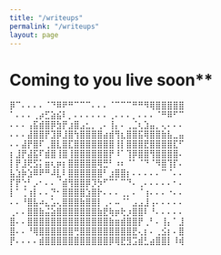 ```yaml
---
title: "/writeups"
permalink: "/writeups"
layout: page
---
```


# Coming to you live soon**

⡿⠉⠄⠄⠄⠄⠈⠙⠿⠟⠛⠉⠉⠉⠄⠄⠄⠈⠉⠉⠉⠛⠛⠻⢿⣿⣿⣿⣿⣿
⠁⠄⠄⠄⢀⡴⣋⣵⣮⠇⡀⠄⠄⠄⠄⠄⠄⢀⠄⠄⠄⡀⠄⠄⠄⠈⠛⠿⠋⠉
⠄⠄⠄⢠⣯⣾⣿⡿⣳⡟⣰⣿⣠⣂⡀⢀⠄⢸⡄⠄⢀⣈⢆⣱⣤⡀⢄⠄⠄⠄
⠄⠄⠄⣼⣿⣿⡟⣹⡿⣸⣿⢳⣿⣿⣿⣿⣴⣾⢻⣆⣿⣿⣯⢿⣿⣿⣷⣧⣀⣤
⠄⠄⣼⡟⣿⠏⢀⣿⣇⣿⣏⣿⣿⣿⣿⣿⣿⣿⢸⡇⣿⣿⣿⣟⣿⣿⣿⣿⣏⠋
⡆⣸⡟⣼⣯⠏⣾⣿⢸⣿⢸⣿⣿⣿⣿⣿⣿⡟⠸⠁⢹⡿⣿⣿⢻⣿⣿⣿⣿⠄
⡇⡟⣸⢟⣫⡅⣶⢆⡶⡆⣿⣿⣿⣿⣿⢿⣛⠃⠰⠆⠈⠁⠈⠙⠈⠻⣿⢹⡏⠄
⣧⣱⡷⣱⠿⠟⠛⠼⣇⠇⣿⣿⣿⣿⣿⣿⠃⣰⣿⣿⡆⠄⠄⠄⠄⠄⠉⠈⠄⠄
⡏⡟⢑⠃⡠⠂⠄⠄⠈⣾⢻⣿⣿⡿⡹⡳⠋⠉⠁⠉⠙⠄⢀⠄⠄⠄⠄⠄⠂⠄
⡇⠁⢈⢰⡇⠄⠄⡙⠂⣿⣿⣿⣿⣱⣿⡗⠄⠄⠄⢀⡀⠄⠈⢰⠄⠄⠄⠐⠄⠄
⠄⠄⠘⣿⣧⠴⣄⣡⢄⣿⣿⣿⣷⣿⣿⡇⢀⠄⠤⠈⠁⣠⣠⣸⢠⠄⠄⠄⠄⠄
⢀⠄⠄⣿⣿⣷⣬⣵⣿⣿⣿⣿⣿⣿⣿⣷⣟⢷⡶⢗⡰⣿⣿⠇⠘⠄⠄⠄⠄⠄
⣿⠄⠄⣿⣿⣿⣿⣿⣿⣿⣿⣿⣿⣿⣿⣿⣿⣷⣶⣾⣿⣿⡟⢀⠃⠄⢸⡄⠁⣸
⣿⠄⠄⠘⢿⣿⣿⣿⣿⣿⣿⢛⣿⣿⣿⣿⣿⣿⣿⣿⣿⣟⢄⡆⠄⢀⣪⡆⠄⣿
⡟⠄⠄⠄⠄⣾⣿⣿⣿⣿⣿⣿⣿⣿⣿⣿⣿⡿⢿⣟⣻⣩⣾⣃⣴⣿⣿⡇⠸⢾